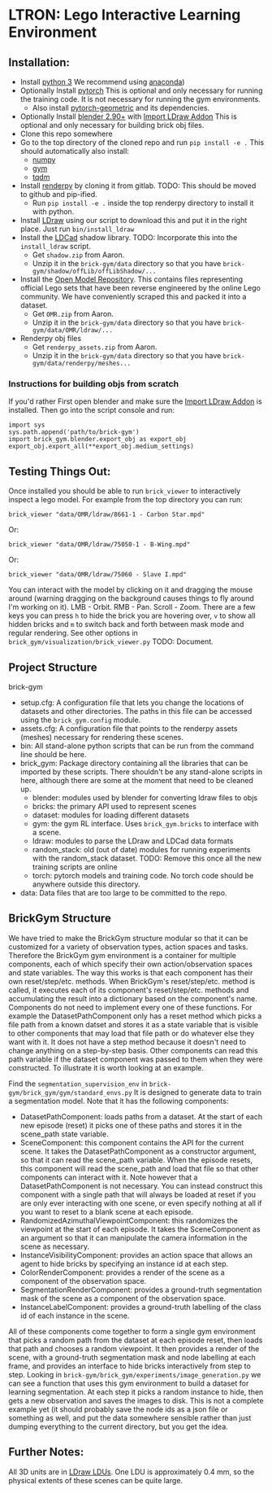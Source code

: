 # LTRON: Lego Interactive Learning Environment

## Installation:
- Install [python 3](http://www.python.org) We recommend using [anaconda](http://www.anaconda.com))
- Optionally Install [pytorch](http://www.pytorch.org) This is optional and only necessary for running the training code.  It is not necessary for running the gym environments.
  - Also install [pytorch-geometric](https://pytorch-geometric.readthedocs.io/en/latest/notes/installation.html) and its dependencies.
- Optionally Install [blender 2.90+](http://www.blender.org) with [Import LDraw Addon](https://github.com/TobyLobster/ImportLDraw) This is optional and only necessary for building brick obj files.
- Clone this repo somewhere
- Go to the top directory of the cloned repo and run `pip install -e .`  This should automatically also install:
  - [numpy](https://numpy.org/)
  - [gym](https://github.com/openai/gym)
  - [tqdm](https://github.com/tqdm/tqdm)
- Install [renderpy](https://gitlab.cs.washington.edu/awalsman/renderpy) by cloning it from gitlab.  TODO: This should be moved to github and pip-ified.
  - Run `pip install -e .` inside the top renderpy directory to install it with python.
- Install [LDraw](https://www.ldraw.org/) using our script to download this and put it in the right place.  Just run `bin/install_ldraw`
- Install the [LDCad](http://www.melkert.net/LDCad) shadow library.  TODO: Incorporate this into the `install_ldraw` script.
  - Get `shadow.zip` from Aaron.
  - Unzip it in the `brick-gym/data` directory so that you have `brick-gym/shadow/offLib/offLibShadow/...`
- Install the [Open Model Repository](https://omr.ldraw.org/).  This contains files representing official Lego sets that have been reverse engineered by the online Lego community.  We have conveniently scraped this and packed it into a dataset.
  - Get `OMR.zip` from Aaron.
  - Unzip it in the `brick-gym/data` directory so that you have `brick-gym/data/OMR/ldraw/...`
- Renderpy obj files
  - Get `renderpy_assets.zip` from Aaron.
  - Unzip it in the `brick-gym/data` directory so that you have `brick-gym/data/renderpy/meshes...`

### Instructions for building objs from scratch
If you'd rather First open blender and make sure the [Import LDraw Addon](https://github.com/TobyLobster/ImportLDraw) is installed.  Then go into the script console and run:
```
import sys
sys.path.append('path/to/brick-gym')
import brick_gym.blender.export_obj as export_obj
export_obj.export_all(**export_obj.medium_settings)
```

## Testing Things Out:
Once installed you should be able to run `brick_viewer` to interactively inspect a lego model.  For example from the top directory you can run:

`brick_viewer "data/OMR/ldraw/8661-1 - Carbon Star.mpd"`

Or:

`brick_viewer "data/OMR/ldraw/75050-1 - B-Wing.mpd"`

Or:

`brick_viewer "data/OMR/ldraw/75060 - Slave I.mpd"`

You can interact with the model by clicking on it and dragging the mouse around (warning dragging on the background causes things to fly around I'm working on it).  LMB - Orbit.  RMB - Pan.  Scroll - Zoom.  There are a few keys you can press `h` to hide the brick you are hovering over, `v` to show all hidden bricks and `m` to switch back and forth between mask mode and regular rendering.  See other options in `brick_gym/visualization/brick_viewer.py` TODO: Document.

## Project Structure
brick-gym
- setup.cfg: A configuration file that lets you change the locations of datasets and other directories.  The paths in this file can be accessed using the `brick_gym.config` module.
- assets.cfg: A configuration file that points to the renderpy assets (meshes) necessary for rendering these scenes.
- bin: All stand-alone python scripts that can be run from the command line should be here.
- brick_gym: Package directory containing all the libraries that can be imported by these scripts.  There shouldn't be any stand-alone scripts in here, although there are some at the moment that need to be cleaned up.
  - blender: modules used by blender for converting ldraw files to objs
  - bricks: the primary API used to represent scenes
  - dataset: modules for loading different datasets
  - gym: the gym RL interface.  Uses `brick_gym.bricks` to interface with a scene.
  - ldraw: modules to parse the LDraw and LDCad data formats
  - random_stack: old (out of date) modules for running experiments with the random_stack dataset.  TODO: Remove this once all the new training scripts are online
  - torch: pytorch models and training code.  No torch code should be anywhere outside this directory.
- data: Data files that are too large to be committed to the repo.

## BrickGym Structure
We have tried to make the BrickGym structure modular so that it can be customized for a variety of observation types, action spaces and tasks.  Therefore the BrickGym gym environment is a container for multiple components, each of which specify their own action/observation spaces and state variables.  The way this works is that each component has their own reset/step/etc. methods.  When BrickGym's reset/step/etc. method is called, it executes each of its component's reset/step/etc. methods and accumulating the result into a dictionary based on the component's name.  Components do not need to implement every one of these functions.  For example the DatasetPathComponent only has a reset method which picks a file path from a known datset and stores it as a state variable that is visible to other components that may load that file path or do whatever else they want with it.  It does not have a step method because it doesn't need to change anything on a step-by-step basis.  Other components can read this path variable if the dataset component was passed to them when they were constructed.  To illustrate it is worth looking at an example.

Find the `segmentation_supervision_env` in `brick-gym/brick_gym/gym/standard_envs.py`  It is designed to generate data to train a segmentation model.  Note that it has the following components:
- DatasetPathComponent: loads paths from a dataset.  At the start of each new episode (reset) it picks one of these paths and stores it in the scene_path state variable.
- SceneComponent: this component contains the API for the current scene.  It takes the DatasetPathComponent as a constructor argument, so that it can read the scene_path variable.  When the episode resets, this component will read the scene_path and load that file so that other components can interact with it.  Note however that a DatasetPathComponent is not necessary.  You can instead construct this component with a single path that will always be loaded at reset if you are only ever interacting with one scene, or even specify nothing at all if you want to reset to a blank scene at each episode.
- RandomizedAzimuthalViewpointComponent: this randomizes the viewpoint at the start of each episode.  It takes the SceneComponent as an argument so that it can manipulate the camera information in the scene as necessary.
- InstanceVisibilityComponent: provides an action space that allows an agent to hide bricks by specifying an instance id at each step.
- ColorRenderComponent: provides a render of the scene as a component of the observation space.
- SegmentationRenderComponent: provides a ground-truth segmentation mask of the scene as a component of the observation space.
- InstanceLabelComponent: provides a ground-truth labelling of the class id of each instance in the scene.

All of these components come together to form a single gym environment that picks a random path from the dataset at each episode reset, then loads that path and chooses a random viewpoint.  It then provides a render of the scene, with a ground-truth segmentation mask and node labelling at each frame, and provides an interface to hide bricks interactively from step to step.  Looking in `brick-gym/brick_gym/experiments/image_generation.py` we can see a function that uses this gym environment to build a dataset for learning segmentation.  At each step it picks a random instance to hide, then gets a new observation and saves the images to disk.  This is not a complete example yet (it should probably save the node ids as a json file or something as well, and put the data somewhere sensible rather than just dumping everything to the current directory, but you get the idea.

## Further Notes:
All 3D units are in [LDraw LDUs](http://www.ldraw.org/article/218.html).  One LDU is approximately 0.4 mm, so the physical extents of these scenes can be quite large.
